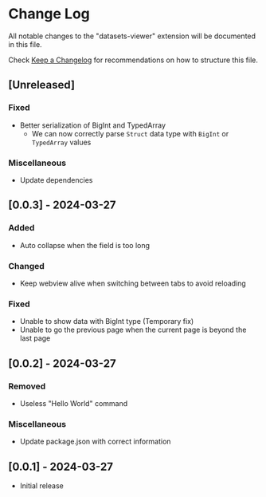 # Change Log

All notable changes to the "datasets-viewer" extension will be documented in this file.

Check [Keep a Changelog](http://keepachangelog.com/) for recommendations on how to structure this file.

## [Unreleased]

### Fixed

- Better serialization of BigInt and TypedArray
    - We can now correctly parse `Struct` data type with `BigInt` or `TypedArray` values
    
### Miscellaneous

- Update dependencies

## [0.0.3] - 2024-03-27

### Added

- Auto collapse when the field is too long

### Changed

- Keep webview alive when switching between tabs to avoid reloading

### Fixed

- Unable to show data with BigInt type (Temporary fix)
- Unable to go the previous page when the current page is beyond the last page

## [0.0.2] - 2024-03-27

### Removed

- Useless "Hello World" command

### Miscellaneous

- Update package.json with correct information

## [0.0.1] - 2024-03-27

- Initial release
